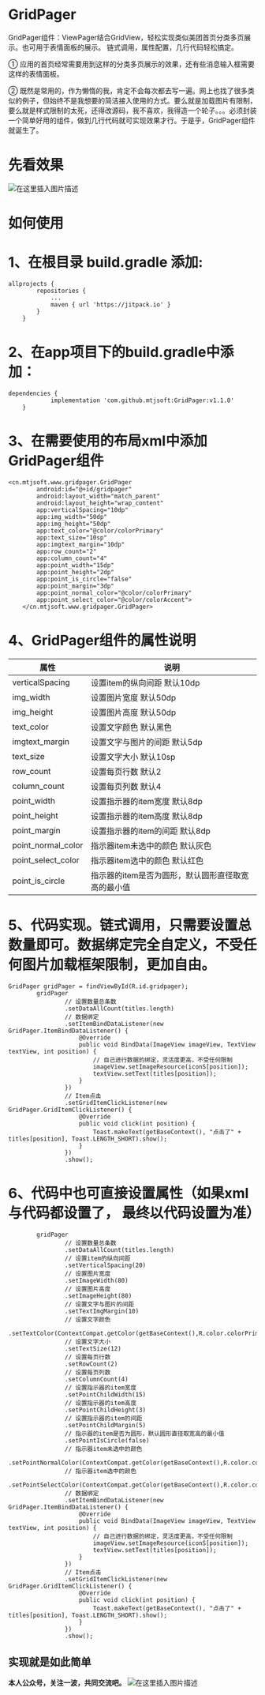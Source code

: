 
# GridPager

GridPager组件：ViewPager结合GridView，轻松实现类似美团首页分类多页展示。也可用于表情面板的展示。
链式调用，属性配置，几行代码轻松搞定。

  ① 应用的首页经常需要用到这样的分类多页展示的效果，还有些消息输入框需要这样的表情面板。
  
  ② 既然是常用的，作为懒惰的我，肯定不会每次都去写一遍。网上也找了很多类似的例子，但始终不是我想要的简洁接入使用的方式。要么就是加载图片有限制，要么就是样式限制的太死，还得改源码，我不喜欢，我得造一个轮子。。。必须封装一个简单好用的组件，做到几行代码就可实现效果才行。于是乎，GridPager组件就诞生了。

#  先看效果
![在这里插入图片描述](https://img-blog.csdnimg.cn/20190801185758323.gif)
  

#  如何使用
# 1、在根目录 build.gradle 添加:

```
allprojects {
		repositories {
			...
			maven { url 'https://jitpack.io' }
		}
	}
```

# 2、在app项目下的build.gradle中添加：

```
dependencies {
	        implementation 'com.github.mtjsoft:GridPager:v1.1.0'
	}
```
# 3、在需要使用的布局xml中添加GridPager组件

```
<cn.mtjsoft.www.gridpager.GridPager
        android:id="@+id/gridpager"
        android:layout_width="match_parent"
        android:layout_height="wrap_content"
        app:verticalSpacing="10dp"
        app:img_width="50dp"
        app:img_height="50dp"
        app:text_color="@color/colorPrimary"
        app:text_size="10sp"
        app:imgtext_margin="10dp"
        app:row_count="2"
        app:column_count="4"
        app:point_width="15dp"
        app:point_height="2dp"
        app:point_is_circle="false"
        app:point_margin="3dp"
        app:point_normal_color="@color/colorPrimary"
        app:point_select_color="@color/colorAccent">
    </cn.mtjsoft.www.gridpager.GridPager>
```
# 4、GridPager组件的属性说明

属性  | 说明
------------- | -------------
verticalSpacing  | 设置item的纵向间距 默认10dp
img_width  | 设置图片宽度 默认50dp
img_height  | 设置图片高度 默认50dp
text_color  | 设置文字颜色 默认黑色
imgtext_margin  | 设置文字与图片的间距 默认5dp
text_size  | 设置文字大小 默认10sp
row_count  | 设置每页行数 默认2
column_count  | 设置每页列数 默认4
point_width  | 设置指示器的item宽度 默认8dp
point_height  | 设置指示器的item高度 默认8dp
point_margin  | 设置指示器的item的间距 默认8dp
point_normal_color  | 指示器item未选中的颜色 默认灰色
point_select_color  | 指示器item选中的颜色 默认红色
point_is_circle  | 指示器的item是否为圆形，默认圆形直径取宽高的最小值

# 5、代码实现。链式调用，只需要设置总数量即可。数据绑定完全自定义，不受任何图片加载框架限制，更加自由。

```
GridPager gridPager = findViewById(R.id.gridpager);
        gridPager
                // 设置数量总条数
                .setDataAllCount(titles.length)
                // 数据绑定
                .setItemBindDataListener(new GridPager.ItemBindDataListener() {
                    @Override
                    public void BindData(ImageView imageView, TextView textView, int position) {
                        // 自己进行数据的绑定，灵活度更高，不受任何限制
                        imageView.setImageResource(iconS[position]);
                        textView.setText(titles[position]);
                    }
                })
                // Item点击
                .setGridItemClickListener(new GridPager.GridItemClickListener() {
                    @Override
                    public void click(int position) {
                        Toast.makeText(getBaseContext(), "点击了" + titles[position], Toast.LENGTH_SHORT).show();
                    }
                })
                .show();
```

# 6、代码中也可直接设置属性（如果xml与代码都设置了， 最终以代码设置为准）

```
        gridPager
                // 设置数量总条数
                .setDataAllCount(titles.length)
                // 设置item的纵向间距
                .setVerticalSpacing(20)
                // 设置图片宽度
                .setImageWidth(80)
                // 设置图片高度
                .setImageHeight(80)
                // 设置文字与图片的间距
                .setTextImgMargin(10)
                // 设置文字颜色
                .setTextColor(ContextCompat.getColor(getBaseContext(),R.color.colorPrimaryDark))
                // 设置文字大小
                .setTextSize(12)
                // 设置每页行数
                .setRowCount(2)
                // 设置每页列数
                .setColumnCount(4)
                // 设置指示器的item宽度
                .setPointChildWidth(15)
                // 设置指示器的item高度
                .setPointChildHeight(3)
                // 设置指示器的item的间距
                .setPointChildMargin(5)
                // 指示器的item是否为圆形，默认圆形直径取宽高的最小值
                .setPointIsCircle(false)
                // 指示器item未选中的颜色
                .setPointNormalColor(ContextCompat.getColor(getBaseContext(),R.color.colorPrimary))
                // 指示器item选中的颜色
                .setPointSelectColor(ContextCompat.getColor(getBaseContext(),R.color.colorAccent))
                // 数据绑定
                .setItemBindDataListener(new GridPager.ItemBindDataListener() {
                    @Override
                    public void BindData(ImageView imageView, TextView textView, int position) {
                        // 自己进行数据的绑定，灵活度更高，不受任何限制
                        imageView.setImageResource(iconS[position]);
                        textView.setText(titles[position]);
                    }
                })
                // Item点击
                .setGridItemClickListener(new GridPager.GridItemClickListener() {
                    @Override
                    public void click(int position) {
                        Toast.makeText(getBaseContext(), "点击了" + titles[position], Toast.LENGTH_SHORT).show();
                    }
                })
                .show();
```
## 实现就是如此简单

**本人公众号，关注一波，共同交流吧。**
![在这里插入图片描述](https://img-blog.csdnimg.cn/2019012509485178.jpg?x-oss-process=image/watermark,type_ZmFuZ3poZW5naGVpdGk,shadow_10,text_aHR0cHM6Ly9ibG9nLmNzZG4ubmV0L3FxXzI4Nzc5MDgz,size_16,color_FFFFFF,t_70)
